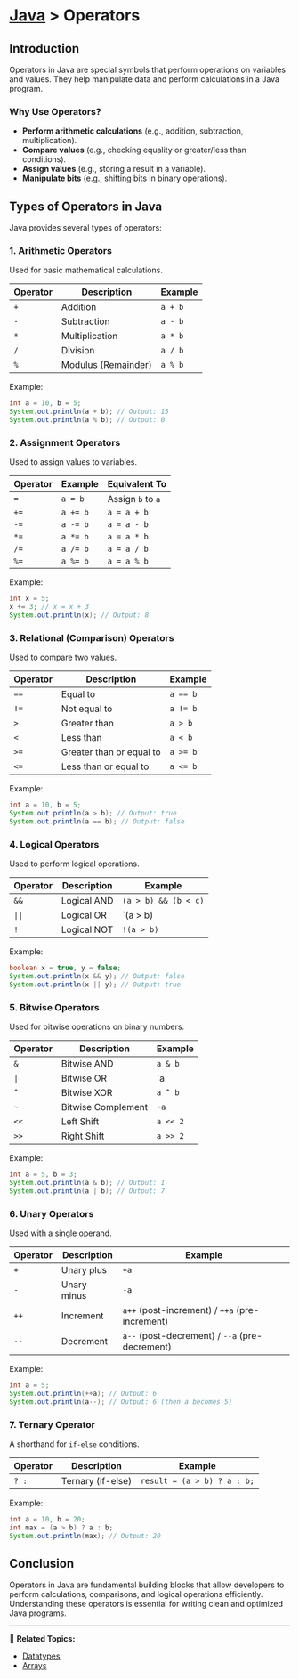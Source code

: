 # [Java](../) > Operators

## Introduction
Operators in Java are special symbols that perform operations on variables and values. They help manipulate data and perform calculations in a Java program.

### Why Use Operators?
- **Perform arithmetic calculations** (e.g., addition, subtraction, multiplication).
- **Compare values** (e.g., checking equality or greater/less than conditions).
- **Assign values** (e.g., storing a result in a variable).
- **Manipulate bits** (e.g., shifting bits in binary operations).

## Types of Operators in Java
Java provides several types of operators:

### 1. Arithmetic Operators
Used for basic mathematical calculations.

| Operator | Description | Example |
|----------|-------------|---------|
| `+` | Addition | `a + b` |
| `-` | Subtraction | `a - b` |
| `*` | Multiplication | `a * b` |
| `/` | Division | `a / b` |
| `%` | Modulus (Remainder) | `a % b` |

Example:
```java
int a = 10, b = 5;
System.out.println(a + b); // Output: 15
System.out.println(a % b); // Output: 0
```

### 2. Assignment Operators
Used to assign values to variables.

| Operator | Example | Equivalent To |
|----------|---------|---------------|
| `=` | `a = b` | Assign `b` to `a` |
| `+=` | `a += b` | `a = a + b` |
| `-=` | `a -= b` | `a = a - b` |
| `*=` | `a *= b` | `a = a * b` |
| `/=` | `a /= b` | `a = a / b` |
| `%=` | `a %= b` | `a = a % b` |

Example:

```java
int x = 5;
x += 3; // x = x + 3
System.out.println(x); // Output: 8
```

### 3. Relational (Comparison) Operators
Used to compare two values.

| Operator | Description | Example |
|----------|-------------|---------|
| `==` | Equal to | `a == b` |
| `!=` | Not equal to | `a != b` |
| `>` | Greater than | `a > b` |
| `<` | Less than | `a < b` |
| `>=` | Greater than or equal to | `a >= b` |
| `<=` | Less than or equal to | `a <= b` |

Example:
```java
int a = 10, b = 5;
System.out.println(a > b); // Output: true
System.out.println(a == b); // Output: false
```

### 4. Logical Operators
Used to perform logical operations.

| Operator | Description | Example |
|----------|-------------|---------|
| `&&` | Logical AND | `(a > b) && (b < c)` |
| `\|\|` | Logical OR | `(a > b) || (b > c)` |
| `!` | Logical NOT | `!(a > b)` |

Example:

```java
boolean x = true, y = false;
System.out.println(x && y); // Output: false
System.out.println(x || y); // Output: true
```

### 5. Bitwise Operators
Used for bitwise operations on binary numbers.

| Operator | Description | Example |
|----------|-------------|---------|
| `&` | Bitwise AND | `a & b` |
| `\|` | Bitwise OR | `a | b` |
| `^` | Bitwise XOR | `a ^ b` |
| `~` | Bitwise Complement | `~a` |
| `<<` | Left Shift | `a << 2` |
| `>>` | Right Shift | `a >> 2` |

Example:
```java
int a = 5, b = 3;
System.out.println(a & b); // Output: 1
System.out.println(a | b); // Output: 7
```

### 6. Unary Operators
Used with a single operand.

| Operator | Description | Example |
|----------|-------------|---------|
| `+` | Unary plus | `+a` |
| `-` | Unary minus | `-a` |
| `++` | Increment | `a++` (post-increment) / `++a` (pre-increment) |
| `--` | Decrement | `a--` (post-decrement) / `--a` (pre-decrement) |

Example:
```java
int a = 5;
System.out.println(++a); // Output: 6
System.out.println(a--); // Output: 6 (then a becomes 5)
```

### 7. Ternary Operator
A shorthand for `if-else` conditions.

| Operator | Description | Example |
|----------|-------------|---------|
| `? :` | Ternary (if-else) | `result = (a > b) ? a : b;` |

Example:
```java
int a = 10, b = 20;
int max = (a > b) ? a : b;
System.out.println(max); // Output: 20
```

## Conclusion
Operators in Java are fundamental building blocks that allow developers to perform calculations, comparisons, and logical operations efficiently. Understanding these operators is essential for writing clean and optimized Java programs.

---
🔗 **Related Topics:**
- [Datatypes](../datatypes)
- [Arrays](../arrays)

